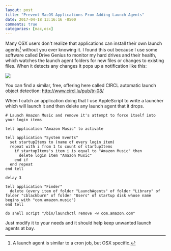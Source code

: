 ```yaml
---
layout: post
title: "Prevent MacOS Applications From Adding Launch Agents"
date: 2017-04-18 13:16:16 -0500
comments: true
categories: [mac,osx]
---
```

Many OSX users don't realize that applications can install their own launch agents[^1] without you ever knowing it. I found this out because I use some software called Drive Genius to monitor my hard drives and their health, which watches the launch agent folders for new files or changes to existing files. When it detects any changes it pops up a notification like this:

<img src="/images/launch_agent_warning.png"/>

You can find a similar, free, offering here called CIRCL automatic launch object detection: http://www.circl.lu/pub/tr-08/

When I catch an application doing that I use AppleScript to write a launcher which will launch it and then delete any launch agent that it drops.

```applescript
# Launch Amazon Music and remove it's attempt to force itself into your login items

tell application "Amazon Music" to activate

tell application "System Events"
  set startupItems to (name of every login item)
  repeat with i from 1 to count of startupItems
    if startupItems's item i is equal to "Amazon Music" then
      delete login item "Amazon Music"
    end if
  end repeat
end tell

delay 3

tell application "Finder"
  delete (every item of folder "LaunchAgents" of folder "Library" of folder "cblackburn" of folder "Users" of startup disk whose name begins with "com.amazon.music")
end tell

do shell script "/bin/launchctl remove -w com.amazon.com"
```

Just modify it to your needs and it should help keep unwanted launch agents at bay.

[^1]: A launch agent is similar to a cron job, but OSX specific.

